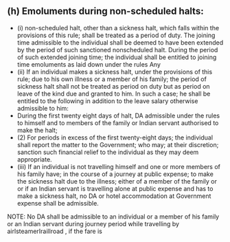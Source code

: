 ## (h) Emoluments during non-scheduled halts:

- (i) non-scheduled halt, other than a sickness halt, which falls within the provisions of this rule; shall be treated as a period of duty. The joining time admissible to the individual shall be deemed to have been extended by the period of such sanctioned nonscheduled halt. During the period of such extended joining time; the individual shall be entitled to   joining time emoluments as laid down under the rules Any
- (ii) If an individual makes a sickness halt, under the provisions of this rule; due to his own illness or a member of his family; the period of sickness halt shall not be treated as period on duty but as period on leave of the kind due and granted to him. In such a case; he shall be entitled to the following in addition to the leave salary otherwise admissible to him:
- During the first twenty eight days of halt, DA admissible under the rules to himself and to members of the family or Indian servant authorised to make the halt;
- (2) For periods in excess of the first twenty-eight days; the individual shall report the matter to the Government; who may; at their discretion; sanction such financial relief to the individual as they may deem appropriate.
- (iii) If an individual is not travelling himself and one or more members of his family have; in the course of a journey at public expense; to make the sickness halt due to the illness; either of a member of the family or or if an Indian servant is travelling alone at public expense and has to make a sickness halt, no DA or hotel accommodation at Government expense shall be admissible.

NOTE: No DA shall be admissible to an individual or a member of his family or an Indian servant during journey period while travelling by airlsteamerIraillroad , if the fare is
